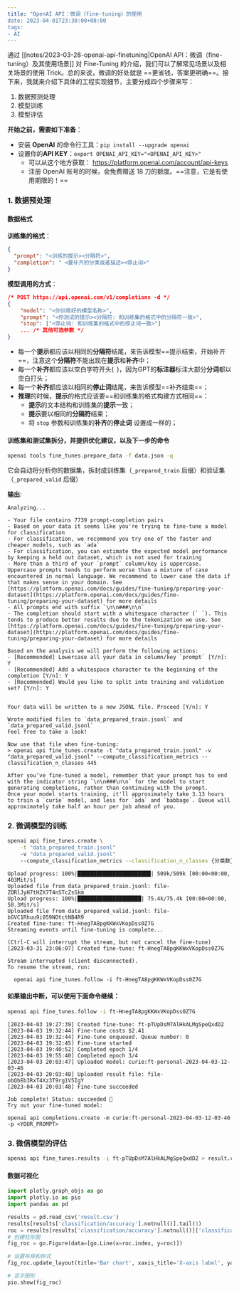 ```yaml
---
title: "OpenAI API：微调（fine-tuning）的使用
date: 2023-04-01T23:30:00+08:00
tags:
- AI
---
```


通过 [[notes/2023-03-28-openai-api-finetuning|OpenAI API：微调（fine-tuning）及其使用场景]] 对 Fine-Tuning 的介绍，我们可以了解常见场景以及相关场景的使用 Trick。总的来说，微调的好处就是 ==更省钱，答案更明确==。接下来，我就来介绍下具体的工程实现细节，主要分成四个步骤来写：

1. 数据预测处理
2. 模型训练
3. 模型评估

**开始之前，需要如下准备**：

- 安装 **OpenAI** 的命令行工具：`pip install --upgrade openai`
- 设置你的**API KEY**：`export OPENAI_API_KEY="<OPENAI_API_KEY>"`
	- 可以从这个地方获取： https://platform.openai.com/account/api-keys
	- 注册 OpenAI 账号的时候，会免费赠送 18 刀的额度。==注意，它是有使用期限的！==

### 1. 数据预处理

#### 数据格式

**训练集的格式**：

```json
{
  "prompt": "<训练的提示><分隔符>",
  "completion": " <要补齐的分类或者描述><停止词>"
}
```

**模型调用的方式**：

```json
/* POST https://api.openai.com/v1/completions -d */
{
	"model": "<你训练好的模型名称>",
	"prompt": "<你测试的提示><分隔符: 和训练集的格式中的分隔符一致>",
	"stop": ["<停止词: 和训练集的格式中的停止词一致>"]
	... /* 其他可选参数 */
}
```


- 每一个**提示**都应该以相同的**分隔符**结尾，来告诉模型==提示结束，开始补齐==，注意这个**分隔符**不能出现在**提示**和**补齐**中；
- 每一个**补齐**都应该以空白字符开头(` `)，因为GPT的**标注器**标注大部分**分词**都以空白打头；
- 每一个**补齐**都应该以相同的**停止词**结尾，来告诉模型==补齐结束==；
- **推理**的时候，**提示**的格式应该要==和训练集的格式构建方式相同==：
	- **提示**的文本结构和训练集的**提示**一致；
	- **提示**要以相同的**分隔符**结束；
	- 将 `stop` 参数和训练集的**补齐**的**停止词** 设置成一样的；

#### 训练集和测试集拆分，并提供优化建议，以及下一步的命令

```bash
openai tools fine_tunes.prepare_data -f data.json -q
```

它会自动将分析你的数据集，拆封成训练集（`_prepared_train` 后缀）和验证集（`_prepared_valid` 后缀）

**输出**:

```text
Analyzing...

- Your file contains 7739 prompt-completion pairs
- Based on your data it seems like you're trying to fine-tune a model for classification
- For classification, we recommend you try one of the faster and cheaper models, such as `ada`
- For classification, you can estimate the expected model performance by keeping a held out dataset, which is not used for training
- More than a third of your `prompt` column/key is uppercase. Uppercase prompts tends to perform worse than a mixture of case encountered in normal language. We recommend to lower case the data if that makes sense in your domain. See [https://platform.openai.com/docs/guides/fine-tuning/preparing-your-dataset](https://platform.openai.com/docs/guides/fine-tuning/preparing-your-dataset) for more details
- All prompts end with suffix `\n\n###\n\n`
- The completion should start with a whitespace character (` `). This tends to produce better results due to the tokenization we use. See [https://platform.openai.com/docs/guides/fine-tuning/preparing-your-dataset](https://platform.openai.com/docs/guides/fine-tuning/preparing-your-dataset) for more details

Based on the analysis we will perform the following actions:
- [Recommended] Lowercase all your data in column/key `prompt` [Y/n]: Y
- [Recommended] Add a whitespace character to the beginning of the completion [Y/n]: Y
- [Recommended] Would you like to split into training and validation set? [Y/n]: Y


Your data will be written to a new JSONL file. Proceed [Y/n]: Y

Wrote modified files to `data_prepared_train.jsonl` and `data_prepared_valid.jsonl`
Feel free to take a look!

Now use that file when fine-tuning:
> openai api fine_tunes.create -t "data_prepared_train.jsonl" -v "data_prepared_valid.jsonl" --compute_classification_metrics --classification_n_classes 445

After you’ve fine-tuned a model, remember that your prompt has to end with the indicator string `\n\n###\n\n` for the model to start generating completions, rather than continuing with the prompt.
Once your model starts training, it'll approximately take 3.13 hours to train a `curie` model, and less for `ada` and `babbage`. Queue will approximately take half an hour per job ahead of you.
```

### 2. 微调模型的训练

```bash
openai api fine_tunes.create \
	-t "data_prepared_train.jsonl" 
	-v "data_prepared_valid.jsonl" 
	--compute_classification_metrics --classification_n_classes {分类数} 
```

```text
Upload progress: 100%|███████████████████████| 509k/509k [00:00<00:00, 403Mit/s]
Uploaded file from data_prepared_train.jsonl: file-ZORlJyH7tHZX7T4nSTcZsSkm
Upload progress: 100%|████████████████████| 75.4k/75.4k [00:00<00:00, 58.3Mit/s]
Uploaded file from data_prepared_valid.jsonl: file-bGVC1Rhuu9i059NOtctNB4R9
Created fine-tune: ft-HnegTA8pgKKWxVKopDss0Z7G
Streaming events until fine-tuning is complete...

(Ctrl-C will interrupt the stream, but not cancel the fine-tune)
[2023-03-31 23:06:07] Created fine-tune: ft-HnegTA8pgKKWxVKopDss0Z7G

Stream interrupted (client disconnected).
To resume the stream, run:

  openai api fine_tunes.follow -i ft-HnegTA8pgKKWxVKopDss0Z7G
```

#### 如果输出中断，可以使用下面命令继续：

```bash
openai api fine_tunes.follow -i ft-HnegTA8pgKKWxVKopDss0Z7G
```

```text
[2023-04-03 19:27:39] Created fine-tune: ft-pTUpDsM7AlHkALMgSpeQxdD2
[2023-04-03 19:32:44] Fine-tune costs $2.41
[2023-04-03 19:32:44] Fine-tune enqueued. Queue number: 0
[2023-04-03 19:32:45] Fine-tune started
[2023-04-03 19:40:52] Completed epoch 1/4
[2023-04-03 19:55:40] Completed epoch 3/4
[2023-04-03 20:03:47] Uploaded model: curie:ft-personal-2023-04-03-12-03-46
[2023-04-03 20:03:48] Uploaded result file: file-obQbEb3RxT4Xz3T9rg1V5IgY
[2023-04-03 20:03:48] Fine-tune succeeded

Job complete! Status: succeeded 🎉
Try out your fine-tuned model:

openai api completions.create -m curie:ft-personal-2023-04-03-12-03-46 -p <YOUR_PROMPT>
```

### 3.  微信模型的评估

```bash
openai api fine_tunes.results -i ft-pTUpDsM7AlHkALMgSpeQxdD2 > result.csv
```

#### 数据可视化

```python
import plotly.graph_objs as go
import plotly.io as pio
import pandas as pd

results = pd.read_csv('result.csv')
results[results['classification/accuracy'].notnull()].tail(1)
roc = results[results['classification/accuracy'].notnull()]['classification/accuracy'] #.plot()
# 创建柱形图
fig_roc = go.Figure(data=[go.Line(x=roc.index, y=roc)])

# 设置布局和样式
fig_roc.update_layout(title='Bar chart', xaxis_title='X-axis label', yaxis_title='Y-axis label')

# 显示图形
pio.show(fig_roc)
```